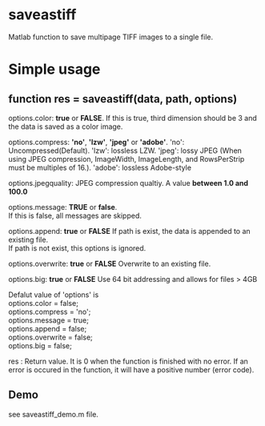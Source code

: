 # saveastiff
Matlab function to save multipage TIFF images to a single file.


# Simple usage

## **function res = saveastiff(data, path, options)**

options.color: **true** or **FALSE**.
If this is true, third dimension should be 3 and the data is saved as a color image.

options.compress: **'no'**, **'lzw'**, **'jpeg'** or **'adobe'**. 'no': Uncompressed(Default). 'lzw': lossless LZW. 'jpeg': lossy JPEG (When using JPEG compression, ImageWidth, ImageLength, and RowsPerStrip must be multiples of 16.). 'adobe': lossless Adobe-style

options.jpegquality: JPEG compression qualtiy. A value **between 1.0 and 100.0**  

options.message: **TRUE** or **false**.  
If this is false, all messages are skipped.  

options.append: **true** or **FALSE** 
If path is exist, the data is appended to an existing file.  
If path is not exist, this options is ignored.  

options.overwrite: **true** or **FALSE** 
Overwrite to an existing file.  

options.big: **true** or **FALSE**
Use 64 bit addressing and allows for files > 4GB

Defalut value of 'options' is  
options.color = false;  
options.compress = 'no';  
options.message = true;  
options.append = false;  
options.overwrite = false;  
options.big = false;

res : Return value. It is 0 when the function is finished with no error.  If an error is occured in the function, it will have a positive number (error code).

## Demo
see saveastiff_demo.m file.

